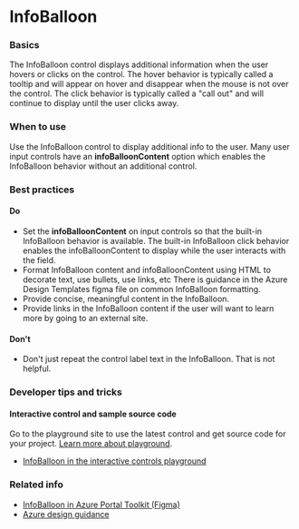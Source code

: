 ﻿# InfoBalloon

 
<a name="basics"></a>
### Basics
The InfoBalloon control displays additional information when the user hovers or clicks on the control.  The hover behavior is typically called a tooltip and will appear on hover and disappear when the mouse is not over the control.  The click behavior is typically called a "call out" and will continue to display until the user clicks away.




<!-- TODO get an IMAGE to embed here -->

<!-- TODO get an SAMPLE CODE to embed here -->

 
<a name="when-to-use"></a>
### When to use
Use the InfoBalloon control to display additional info to the user.  Many user input controls have an **infoBalloonContent** option which enables the InfoBalloon behavior without an additional control.



 
<a name="best-practices"></a>
### Best practices

<a name="best-practices-do"></a>
#### Do

* Set the **infoBalloonContent** on input controls so that the built-in InfoBalloon behavior is available.  The built-in InfoBalloon click behavior enables the infoBalloonContent to display while the user interacts with the field. 
* Format InfoBalloon content and infoBalloonContent using HTML to decorate text, use bullets, use links, etc  There is guidance in the Azure Design Templates figma file on common InfoBalloon formatting.
* Provide concise, meaningful content in the InfoBalloon.
* Provide links in the InfoBalloon content if the user will want to learn more by going to an external site.


<a name="best-practices-don-t"></a>
#### Don&#39;t

* Don't just repeat the control label text in the InfoBalloon.  That is not helpful.



 
<a name="developer-tips-and-tricks"></a>
### Developer tips and tricks



<a name="developer-tips-and-tricks-interactive-control-and-sample-source-code"></a>
#### Interactive control and sample source code
Go to the playground site to use the latest control and get source code for your project.  [Learn more about playground](./top-extensions-controls-playground.md).

*  <a href="https://ms.portal.azure.com/?Microsoft_Azure_Playground=true#blade/Microsoft_Azure_Playground/ControlsIndexBlade/InfoBalloon_create_Playground" target="_blank">InfoBalloon in the interactive controls playground</a>



 
<a name="related-info"></a>
### Related info

* <a href="https://www.figma.com/file/Bwn8rmUOYtnPRwA3JoQTBn/Azure-Portal-Toolkit?node-id=3342%3A153" target="_blank">InfoBalloon in Azure Portal Toolkit (Figma)</a>
* [Azure design guidance](http://aka.ms/portalfx/design)


